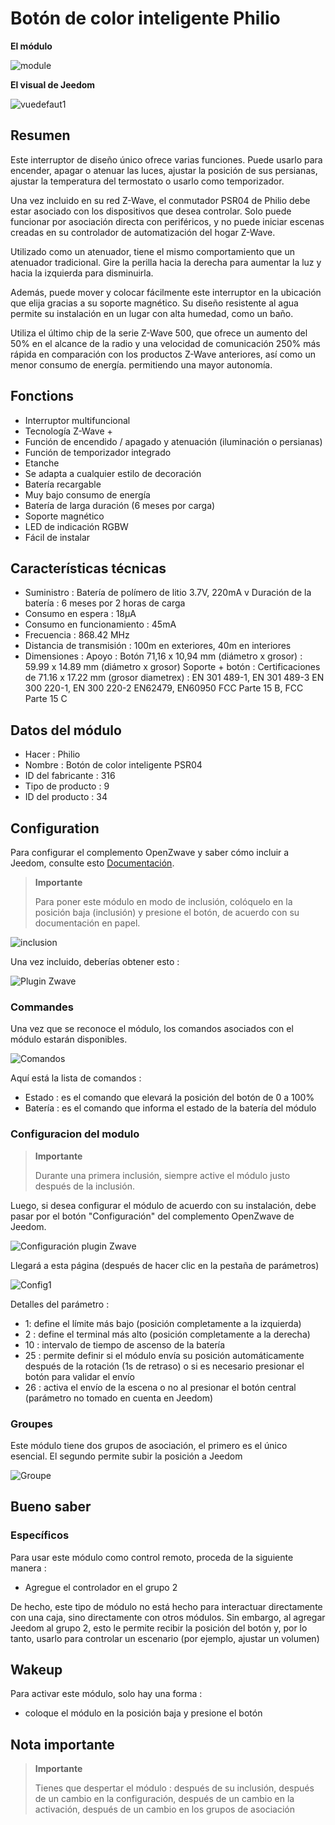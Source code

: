 # Botón de color inteligente Philio

**El módulo**

![module](images/philio.psr04/module.jpg)

**El visual de Jeedom**

![vuedefaut1](images/philio.psr04/vuedefaut1.jpg)

## Resumen

Este interruptor de diseño único ofrece varias funciones. Puede usarlo para encender, apagar o atenuar las luces, ajustar la posición de sus persianas, ajustar la temperatura del termostato o usarlo como temporizador.

Una vez incluido en su red Z-Wave, el conmutador PSR04 de Philio debe estar asociado con los dispositivos que desea controlar. Solo puede funcionar por asociación directa con periféricos, y no puede iniciar escenas creadas en su controlador de automatización del hogar Z-Wave.

Utilizado como un atenuador, tiene el mismo comportamiento que un atenuador tradicional. Gire la perilla hacia la derecha para aumentar la luz y hacia la izquierda para disminuirla.

Además, puede mover y colocar fácilmente este interruptor en la ubicación que elija gracias a su soporte magnético. Su diseño resistente al agua permite su instalación en un lugar con alta humedad, como un baño.

Utiliza el último chip de la serie Z-Wave 500, que ofrece un aumento del 50% en el alcance de la radio y una velocidad de comunicación 250% más rápida en comparación con los productos Z-Wave anteriores, así como un menor consumo de energía. permitiendo una mayor autonomía.

## Fonctions

-   Interruptor multifuncional
-   Tecnología Z-Wave +
-   Función de encendido / apagado y atenuación (iluminación o persianas)
-   Función de temporizador integrado
-   Etanche
-   Se adapta a cualquier estilo de decoración
-   Batería recargable
-   Muy bajo consumo de energía
-   Batería de larga duración (6 meses por carga)
-   Soporte magnético
-   LED de indicación RGBW
-   Fácil de instalar

## Características técnicas

-   Suministro : Batería de polímero de litio 3.7V, 220mA v Duración de la batería : 6 meses por 2 horas de carga
-   Consumo en espera : 18µA
-   Consumo en funcionamiento : 45mA
-   Frecuencia : 868.42 MHz
-   Distancia de transmisión : 100m en exteriores, 40m en interiores
-   Dimensiones : Apoyo : Botón 71,16 x 10,94 mm (diámetro x grosor) : 59.99 x 14.89 mm (diámetro x grosor) Soporte + botón : Certificaciones de 71.16 x 17.22 mm (grosor diametrex) : EN 301 489-1, EN 301 489-3 EN 300 220-1, EN 300 220-2 EN62479, EN60950 FCC Parte 15 B, FCC Parte 15 C

## Datos del módulo

-   Hacer : Philio
-   Nombre : Botón de color inteligente PSR04
-   ID del fabricante : 316
-   Tipo de producto : 9
-   ID del producto : 34

## Configuration

Para configurar el complemento OpenZwave y saber cómo incluir a Jeedom, consulte esto [Documentación](https://doc.jeedom.com/es_ES/plugins/automation%20protocol/openzwave/).

> **Importante**
>
> Para poner este módulo en modo de inclusión, colóquelo en la posición baja (inclusión) y presione el botón, de acuerdo con su documentación en papel.

![inclusion](images/philio.psr04/inclusion.jpg)

Una vez incluido, deberías obtener esto :

![Plugin Zwave](images/philio.psr04/information.jpg)

### Commandes

Una vez que se reconoce el módulo, los comandos asociados con el módulo estarán disponibles.

![Comandos](images/philio.psr04/commandes.jpg)

Aquí está la lista de comandos :

-   Estado : es el comando que elevará la posición del botón de 0 a 100%
-   Batería : es el comando que informa el estado de la batería del módulo

### Configuracion del modulo

> **Importante**
>
> Durante una primera inclusión, siempre active el módulo justo después de la inclusión.

Luego, si desea configurar el módulo de acuerdo con su instalación, debe pasar por el botón "Configuración" del complemento OpenZwave de Jeedom.

![Configuración plugin Zwave](images/plugin/bouton_configuration.jpg)

Llegará a esta página (después de hacer clic en la pestaña de parámetros)

![Config1](images/philio.psr04/config1.jpg)

Detalles del parámetro :

-   1: define el límite más bajo (posición completamente a la izquierda)
-   2 : define el terminal más alto (posición completamente a la derecha)
-   10 : intervalo de tiempo de ascenso de la batería
-   25 : permite definir si el módulo envía su posición automáticamente después de la rotación (1s de retraso) o si es necesario presionar el botón para validar el envío
-   26 : activa el envío de la escena o no al presionar el botón central (parámetro no tomado en cuenta en Jeedom)

### Groupes

Este módulo tiene dos grupos de asociación, el primero es el único esencial. El segundo permite subir la posición a Jeedom

![Groupe](images/philio.psr04/groupe.jpg)

## Bueno saber

### Específicos

Para usar este módulo como control remoto, proceda de la siguiente manera :

-   Agregue el controlador en el grupo 2

De hecho, este tipo de módulo no está hecho para interactuar directamente con una caja, sino directamente con otros módulos. Sin embargo, al agregar Jeedom al grupo 2, esto le permite recibir la posición del botón y, por lo tanto, usarlo para controlar un escenario (por ejemplo, ajustar un volumen)

## Wakeup

Para activar este módulo, solo hay una forma :

-   coloque el módulo en la posición baja y presione el botón

## Nota importante

> **Importante**
>
> Tienes que despertar el módulo : después de su inclusión, después de un cambio en la configuración, después de un cambio en la activación, después de un cambio en los grupos de asociación
